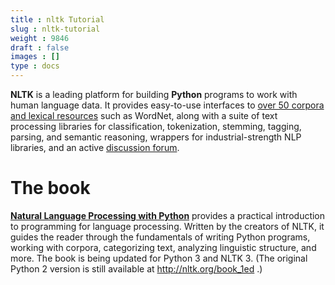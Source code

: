 ```yaml
---
title : nltk Tutorial
slug : nltk-tutorial
weight : 9846
draft : false
images : []
type : docs
---
```


**NLTK** is a leading platform for building **Python** programs to work with human language data. It provides easy-to-use interfaces to [over 50 corpora and lexical resources][1] such as WordNet, along with a suite of text processing libraries for classification, tokenization, stemming, tagging, parsing, and semantic reasoning, wrappers for industrial-strength NLP libraries, and an active [discussion forum][2].

# The book

**[Natural Language Processing with Python][3]** provides a practical introduction to programming for language processing. Written by the creators of NLTK, it guides the reader through the fundamentals of writing Python programs, working with corpora, categorizing text, analyzing linguistic structure, and more. The book is being updated for Python 3 and NLTK 3. (The original Python 2 version is still available at http://nltk.org/book_1ed .)


  [1]: http://nltk.org/nltk_data/
  [2]: http://groups.google.com/group/nltk-users
  [3]: http://nltk.org/book

